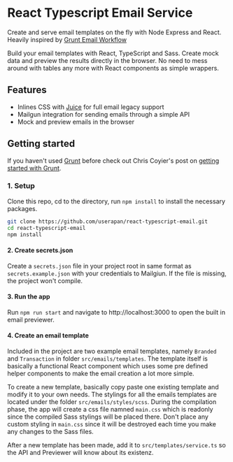 # React Typescript Email Service

Create and serve email templates on the fly with Node Express and React. Heavily inspired by [Grunt Email Workflow](https://github.com/leemunroe/grunt-email-workflow)

Build your email templates with React, TypeScript and Sass. Create mock data and preview the results directly in the browser. No need to mess around with tables any more with React components as simple wrappers.

## Features
* Inlines CSS with [Juice](https://github.com/Automattic/juice) for full email legacy support
* Mailgun integration for sending emails through a simple API
* Mock and preview emails in the browser

## Getting started

If you haven't used [Grunt](http://gruntjs.com/) before check out Chris Coyier's post on [getting started with Grunt](http://24ways.org/2013/grunt-is-not-weird-and-hard/).

### 1. Setup

Clone this repo, cd to the directory, run `npm install` to install the necessary packages.

```sh
git clone https://github.com/userapan/react-typescript-email.git
cd react-typescript-email
npm install
```

#### 2. Create secrets.json

Create a `secrets.json` file in your project root in same format as `secrets.example.json` with your credentials to Mailgiun. If the file is missing, the project won't compile.

#### 3. Run the app

Run `npm run start` and navigate to http://localhost:3000 to open the built in email previewer.

#### 4. Create an email template

Included in the project are two example email templates, namely `Branded` and `Transaction` in folder `src/emails/templates`. The template itself is basically a functional React component which uses some pre defined helper components to make the email creation a lot more simple.

To create a new template, basically copy paste one existing template and modify it to your own needs. The stylings for all the emails templates are located under the folder `src/emails/styles/scss`. During the compilation phase, the app will create a css file namned `main.css` which is readonly since the compiled Sass stylings will be placed there. Don't place any custom styling in `main.css` since it will be destroyed each time you make any changes to the Sass files.

After a new template has been made, add it to `src/templates/service.ts` so the API and Previewer will know about its existenz.